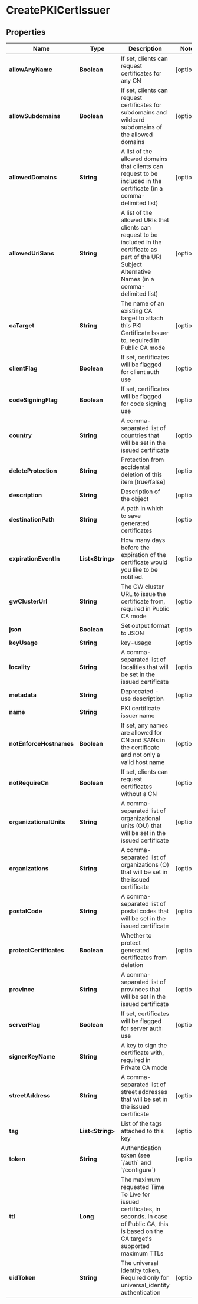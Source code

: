 

# CreatePKICertIssuer


## Properties

Name | Type | Description | Notes
------------ | ------------- | ------------- | -------------
**allowAnyName** | **Boolean** | If set, clients can request certificates for any CN |  [optional]
**allowSubdomains** | **Boolean** | If set, clients can request certificates for subdomains and wildcard subdomains of the allowed domains |  [optional]
**allowedDomains** | **String** | A list of the allowed domains that clients can request to be included in the certificate (in a comma-delimited list) |  [optional]
**allowedUriSans** | **String** | A list of the allowed URIs that clients can request to be included in the certificate as part of the URI Subject Alternative Names (in a comma-delimited list) |  [optional]
**caTarget** | **String** | The name of an existing CA target to attach this PKI Certificate Issuer to, required in Public CA mode |  [optional]
**clientFlag** | **Boolean** | If set, certificates will be flagged for client auth use |  [optional]
**codeSigningFlag** | **Boolean** | If set, certificates will be flagged for code signing use |  [optional]
**country** | **String** | A comma-separated list of countries that will be set in the issued certificate |  [optional]
**deleteProtection** | **String** | Protection from accidental deletion of this item [true/false] |  [optional]
**description** | **String** | Description of the object |  [optional]
**destinationPath** | **String** | A path in which to save generated certificates |  [optional]
**expirationEventIn** | **List&lt;String&gt;** | How many days before the expiration of the certificate would you like to be notified. |  [optional]
**gwClusterUrl** | **String** | The GW cluster URL to issue the certificate from, required in Public CA mode |  [optional]
**json** | **Boolean** | Set output format to JSON |  [optional]
**keyUsage** | **String** | key-usage |  [optional]
**locality** | **String** | A comma-separated list of localities that will be set in the issued certificate |  [optional]
**metadata** | **String** | Deprecated - use description |  [optional]
**name** | **String** | PKI certificate issuer name | 
**notEnforceHostnames** | **Boolean** | If set, any names are allowed for CN and SANs in the certificate and not only a valid host name |  [optional]
**notRequireCn** | **Boolean** | If set, clients can request certificates without a CN |  [optional]
**organizationalUnits** | **String** | A comma-separated list of organizational units (OU) that will be set in the issued certificate |  [optional]
**organizations** | **String** | A comma-separated list of organizations (O) that will be set in the issued certificate |  [optional]
**postalCode** | **String** | A comma-separated list of postal codes that will be set in the issued certificate |  [optional]
**protectCertificates** | **Boolean** | Whether to protect generated certificates from deletion |  [optional]
**province** | **String** | A comma-separated list of provinces that will be set in the issued certificate |  [optional]
**serverFlag** | **Boolean** | If set, certificates will be flagged for server auth use |  [optional]
**signerKeyName** | **String** | A key to sign the certificate with, required in Private CA mode | 
**streetAddress** | **String** | A comma-separated list of street addresses that will be set in the issued certificate |  [optional]
**tag** | **List&lt;String&gt;** | List of the tags attached to this key |  [optional]
**token** | **String** | Authentication token (see &#x60;/auth&#x60; and &#x60;/configure&#x60;) |  [optional]
**ttl** | **Long** | The maximum requested Time To Live for issued certificates, in seconds. In case of Public CA, this is based on the CA target&#39;s supported maximum TTLs | 
**uidToken** | **String** | The universal identity token, Required only for universal_identity authentication |  [optional]



